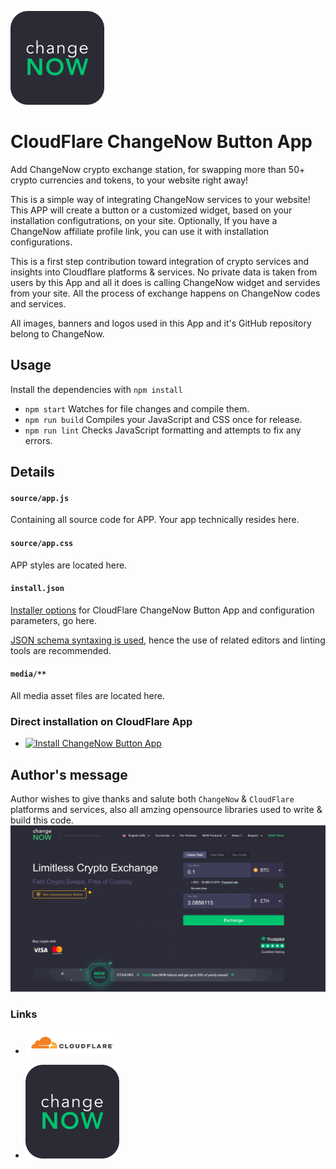 <img
    src="./media/logo-on-white.svg"
    alt="ChangeNow Home"
    border="0"
    width="150"
    >
# CloudFlare ChangeNow Button App

Add ChangeNow crypto exchange station, for swapping more than 50+ crypto currencies and tokens, to your website right away!


This is a simple way of integrating ChangeNow services to your website! This APP will create a button or a customized widget, based on your installation configutrations, on your site. Optionally, If you have a ChangeNow affiliate profile link, you can use it with installation configurations. 

This is a first step contribution toward integration of crypto services and insights into Cloudflare platforms & services.
No private data is taken from users by this App and all it does is calling ChangeNow widget and servides from your site. All the process of exchange happens on ChangeNow codes and services.

All images, banners and logos used in this App and it's GitHub repository belong to ChangeNow.

## Usage

Install the dependencies with `npm install`

- `npm start` Watches for file changes and compile them.
- `npm run build` Compiles your JavaScript and CSS once for release.
- `npm run lint` Checks JavaScript formatting and attempts to fix any errors.

## Details

#### `source/app.js`

Containing all source code for APP. Your app technically resides here.

#### `source/app.css`

APP styles are located here.

#### `install.json`

 <a href="https://www.cloudflare.com/apps/developer/docs/install-json">Installer options</a> for CloudFlare ChangeNow Button App and configuration parameters, go here.

<a href="http://install.json.is/">JSON schema syntaxing is used</a>, hence the use of related editors and linting tools are recommended.

#### `media/**`

All media asset files are located here.

### Direct installation on CloudFlare App

- <a href="https://www.cloudflare.com/apps/cloudflare-changenow-btn-app/install?source=button" target="_blank">
  <img
    src="https://install.cloudflareapps.com/install-button.png"
    alt="Install ChangeNow Button App"
    border="0"
    width="150"
    >
</a>


## Author's message

Author wishes to give thanks and salute both `ChangeNow` & `CloudFlare` platforms and services, also all amzing opensource libraries used to write & build this code.
![landing-page](./media/landing-page.png)

### Links

- <a href="https://www.cloudflare.com" target="_blank">
  <img
    src="./media/cf-logo-h.svg"
    alt="CloudFlare Platform & Services"
    border="0"
    width="150"
    >
</a>
  

- <a href="https://changenow.io/" target="_blank">
  <img
    src="./media/logo-on-white.svg"
    alt="ChangeNow Home"
    border="0"
    width="150"
    >
</a>




